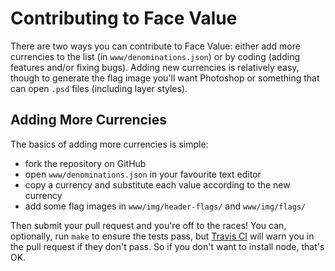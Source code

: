 # Contributing to Face Value #

There are two ways you can contribute to Face Value: either add more
currencies to the list (in `www/denominations.json`) or by coding (adding
features and/or fixing bugs). Adding new currencies is relatively easy, though
to generate the flag image you'll want Photoshop or something that can open
`.psd` files (including layer styles).

## Adding More Currencies ##

The basics of adding more currencies is simple:

  * fork the repository on GitHub
  * open `www/denominations.json` in your favourite text editor
  * copy a currency and substitute each value according to the new currency
  * add some flag images in `www/img/header-flags/` and `www/img/flags/`

Then submit your pull request and you're off to the races! You can, optionally,
run `make` to ensure the tests pass, but [Travis CI](http://travis-ci.org)
will warn you in the pull request if they don't pass. So if you don't want to
install node, that's OK.
